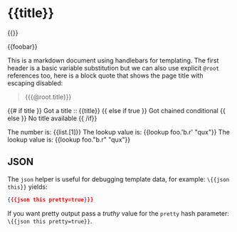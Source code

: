 # {{title}}

\{{}}

{{foobar}}

This is a markdown document using handlebars for templating. The first header is a basic variable substitution but we can also use explicit `@root` references too, here is a block quote that shows the page title with escaping disabled:

> {{{@root.title}}}

{{# if title }}
Got a title :: {{title}}
{{ else if true }}
Got chained conditional 
{{ else }}
No title available
{{ /if}}

The number is: {{list.[1]}}
The lookup value is: {{lookup foo.'b.r' "qux"}}
The lookup value is: {{lookup foo."b.r" "qux"}}

## JSON

The `json` helper is useful for debugging template data, for example: `\{{json this}}` yields:

```json
{{{json this pretty=true}}}
```

If you want pretty output pass a *truthy* value for the `pretty` hash parameter: `\{{json this pretty=true}}`.
